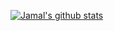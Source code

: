 [![Jamal's github stats](https://github-readme-stats.vercel.app/api?username=jyarali)](https://github.com/jyarali/)
